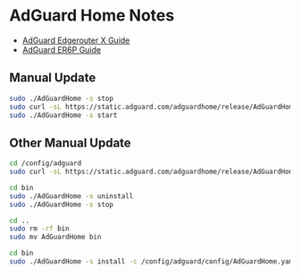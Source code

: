 # AdGuard Home Notes

- [AdGuard Edgerouter X Guide](https://dev.to/zer0ed/install-adguard-home-on-edgerouter-x-including-local-hostname-resoluion-using-dnsmasq-2hmc)
- [AdGuard ER6P Guide](https://blog.jbrio.net/post/er6p-adguard/)

## Manual Update

```bash
sudo ./AdGuardHome -s stop
sudo curl -sL https://static.adguard.com/adguardhome/release/AdGuardHome_linux_mips64_softfloat.tar.gz | sudo tar xvz
sudo ./AdGuardHome -s start
```

## Other Manual Update

```bash
cd /config/adguard
sudo curl -sL https://static.adguard.com/adguardhome/release/AdGuardHome_linux_mips64_softfloat.tar.gz | sudo tar xvz

cd bin
sudo ./AdGuardHome -s uninstall
sudo ./AdGuardHome -s stop

cd ..
sudo rm -rf bin
sudo mv AdGuardHome bin

cd bin
sudo ./AdGuardHome -s install -c /config/adguard/config/AdGuardHome.yaml -w /config/adguard/work
```